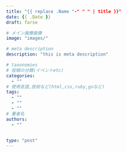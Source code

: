```yaml
---
title: "{{ replace .Name "-" " " | title }}"
date: {{ .Date }}
draft: farse

# メイン画像画像
image: "images/"

# meta description
description: "this is meta description"

# taxonomies
# 投稿の分類(イベントetc)
categories:
  - ""
# 使用言語,技術など(html,css,ruby,goなど)
tags:
  - ""
  - ""
  - ""
# 著者名
authors:
  - ""


type: "post"
---
```

